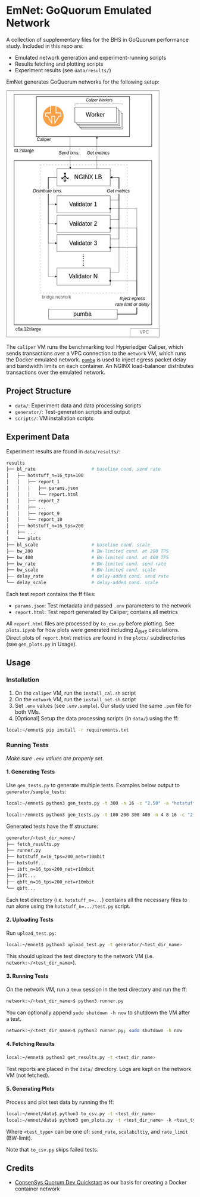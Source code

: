 # EmNet: GoQuorum Emulated Network

A collection of supplementary files for the BHS in GoQuorum performance study. Included in this repo are:

- Emulated network generation and experiment-running scripts
- Results fetching and plotting scripts
- Experiment results (see `data/results/`)

EmNet generates GoQuorum networks for the following setup:

![Experimental setup diagram](experimental_setup.png)

The `caliper` VM runs the benchmarking tool Hyperledger Caliper, which sends transactions over a VPC connection to the `network` VM, which runs the Docker emulated network. [`pumba`](https://github.com/alexei-led/pumba) is used to inject egress packet delay and bandwidth limits on each container. An NGINX load-balancer distributes transactions over the emulated network.

## Project Structure

- `data/`: Experiment data and data processing scripts
- `generator/`: Test-generation scripts and output
- `scripts/`: VM installation scripts

## Experiment Data

Experiment results are found in `data/results/`:

```bash
results
├── bl_rate                     # baseline cond. send rate
│   ├── hotstuff_n=16_tps=100
│   │   ├── report_1
│   │   │   ├── params.json
│   │   │   └── report.html
│   │   ├── report_2
│   │   ├── ...
│   │   ├── report_9
│   │   └── report_10
│   ├── hotstuff_n=16_tps=200
│   ├── ...
│   └── plots
├── bl_scale                    # baseline cond. scale
├── bw_200                      # BW-limited cond. at 200 TPS
├── bw_400                      # BW-limited cond. at 400 TPS
├── bw_rate                     # BW-limited cond. send rate
├── bw_scale                    # BW-limited cond. scale
├── delay_rate                  # delay-added cond. send rate
└── delay_scale                 # delay-added cond. scale
```

Each test report contains the ff files:
- `params.json`: Test metadata and passed `.env` parameters to the network
- `report.html`: Test report generated by Caliper; contains all metrics

All `report.html` files are processed by `to_csv.py` before plotting. See `plots.ipynb` for how plots were generated including $\Delta_{BHS}$ calculations. Direct plots of `report.html` metrics are found in the `plots/` subdirectories (see `gen_plots.py` in Usage).


## Usage

### Installation
1. On the `caliper` VM, run the `install_cal.sh` script
2. On the `network` VM, run the `install_net.sh` script
3. Set `.env` values (see `.env.sample`). Our study used the same `.pem` file for both VMs.
4. [Optional] Setup the data processing scripts (in `data/`) using the ff:

```bash
local:~/emnet$ pip install -r requirements.txt
```

### Running Tests

*Make sure `.env` values are properly set*.

#### 1. Generating Tests

Use `gen_tests.py` to generate multiple tests. Examples below output to `generator/sample_tests`:

```bash
local:~/emnet$ python3 gen_tests.py -t 300 -n 16 -c "2.50" -a "hotstuff" "qbft" -r 5mbit 10mbit 20mbit 50mbit -o sample_tests
```

```bash
local:~/emnet$ python3 gen_tests.py -t 100 200 300 400 -n 4 8 16 -c "2.50" -a "ibft" "qbft" -d 25 50 100 -o sample_tests
```

Generated tests have the ff structure:

```bash
generator/<test_dir_name>/
├── fetch_results.py
├── runner.py
├── hotstuff_n=16_tps=200_net=r10mbit
├── hotstuff...
├── ibft_n=16_tps=200_net=r10mbit
├── ibft...
├── qbft_n=16_tps=200_net=r10mbit
└── qbft...
```

Each test directory (i.e. `hotstuff_n=...`) contains all the necessary files to run alone using the `hotstuff_n=.../test.py` script.

#### 2. Uploading Tests

Run `upload_test.py`:

```bash
local:~/emnet$ python3 upload_test.py -t generator/<test_dir_name>
```

This should upload the test directory to the network VM (i.e. `network:~/<test_dir_name>`).

#### 3. Running Tests

On the network VM, run a `tmux` session in the test directory and run the ff:

```bash
network:~/<test_dir_name>$ python3 runner.py
```

You can optionally append `sudo shutdown -h now` to shutdown the VM after a test.

```bash
network:~/<test_dir_name>$ python3 runner.py; sudo shutdown -h now
```

#### 4. Fetching Results

```bash
local:~/emnet$ python3 get_results.py -t <test_dir_name>
```

Test reports are placed in the `data/` directory. Logs are kept on the network VM (not fetched). 

#### 5. Generating Plots

Process and plot test data by running the ff:

```bash
local:~/emnet/data$ python3 to_csv.py -t <test_dir_name>
local:~/emnet/data$ python3 gen_plots.py -t <test_dir_name> -k <test_type>
```

Where `<test_type>` can be one of: `send_rate`, `scalabiltiy`, and `rate_limit` (BW-limit).

Note that `to_csv.py` skips failed tests.


## Credits

- [ConsenSys Quorum Dev Quickstart](https://github.com/ConsenSys/quorum-dev-quickstart) as our basis for creating a Docker container network
